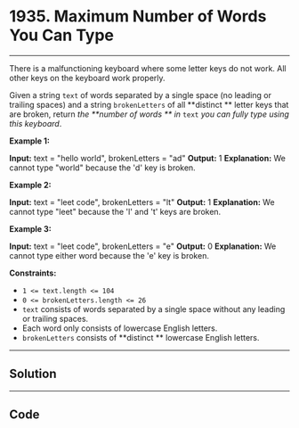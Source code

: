 # 1935. Maximum Number of Words You Can Type

---

There is a malfunctioning keyboard where some letter keys do not work. All other keys on the keyboard work properly.

Given a string `text` of words separated by a single space (no leading or trailing spaces) and a string `brokenLetters` of all **distinct ** letter keys that are broken, return _the **number of words ** in_ `text` _you can fully type using this keyboard_.

 

**Example 1:**


**Input:** text = "hello world", brokenLetters = "ad"
**Output:** 1
**Explanation:** We cannot type "world" because the 'd' key is broken.


**Example 2:**


**Input:** text = "leet code", brokenLetters = "lt"
**Output:** 1
**Explanation:** We cannot type "leet" because the 'l' and 't' keys are broken.


**Example 3:**


**Input:** text = "leet code", brokenLetters = "e"
**Output:** 0
**Explanation:** We cannot type either word because the 'e' key is broken.


 

**Constraints:**

  * `1 <= text.length <= 104`
  * `0 <= brokenLetters.length <= 26`
  * `text` consists of words separated by a single space without any leading or trailing spaces.
  * Each word only consists of lowercase English letters.
  * `brokenLetters` consists of **distinct ** lowercase English letters.

---

## Solution



---

## Code
```python


```